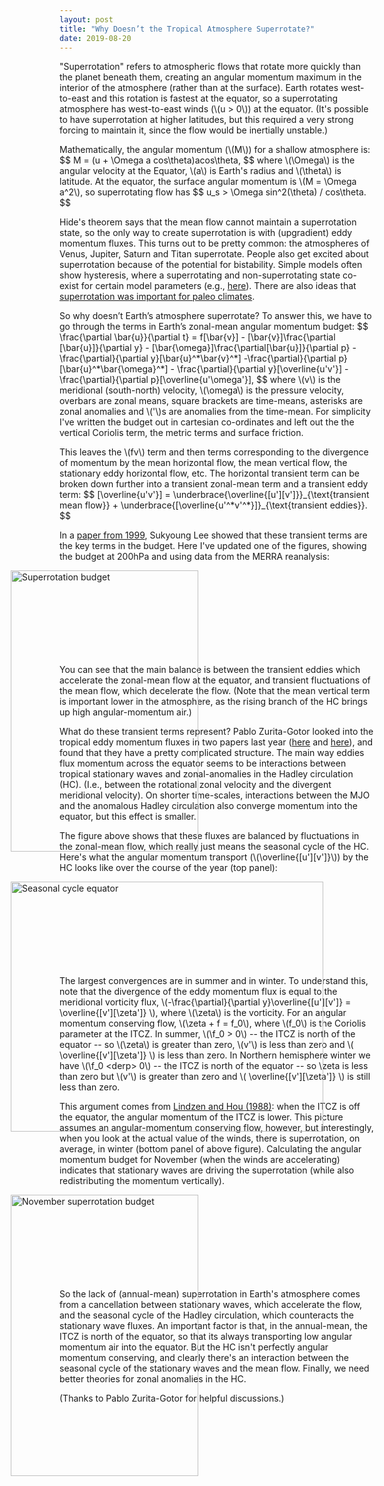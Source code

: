 ```yaml
---
layout: post
title: "Why Doesn’t the Tropical Atmosphere Superrotate?"
date: 2019-08-20
---
```


<p>"Superrotation" refers to atmospheric flows that rotate more quickly than the planet beneath them, creating an angular momentum maximum in the interior of the atmosphere (rather than at the surface). Earth rotates west-to-east and this rotation is fastest at the equator, so a superrotating atmosphere has west-to-east winds (\(u > 0\)) at the equator. (It's possible to have superrotation at higher latitudes, but this required a very strong forcing to maintain it, since the flow would be inertially unstable.)

<p>Mathematically, the angular momentum (\(M\)) for a shallow atmosphere is:
$$
M = (u + \Omega a cos\theta)acos\theta,
$$
where \(\Omega\) is the angular velocity at the Equator, \(a\) is Earth's radius and \(\theta\) is latitude. At the equator, the surface angular momentum is \(M = \Omega a^2\), so superrotating flow has 
$$
u_s > \Omega sin^2(\theta) / cos\theta.
$$</p>

<p>Hide's theorem says that the mean flow cannot maintain a superrotation state, so the only way to create superrotation is with (upgradient) eddy momentum fluxes. This turns out to be pretty common: the atmospheres of Venus, Jupiter, Saturn and Titan superrotate. People also get excited about superrotation because of the potential for bistability. Simple models often show hysteresis, where a superrotating and non-superrotating state co-exist for certain model parameters (e.g., <a href="https://journals.ametsoc.org/doi/abs/10.1175/1520-0469%281993%29050%3C1211%3AESAMOT%3E2.0.CO%3B2">here</a>). There are also ideas that <a href="https://agupubs.onlinelibrary.wiley.com/doi/full/10.1029/2008PA001652">superrotation was important for paleo climates</a>.</p>

<p>So why doesn’t Earth’s atmosphere superrotate? To answer this, we have to go through the terms in Earth’s zonal-mean angular momentum budget:
$$
\frac{\partial \bar{u}}{\partial t} = f[\bar{v}] - [\bar{v}]\frac{\partial [\bar{u}]}{\partial y} - [\bar{\omega}]\frac{\partial[\bar{u}]}{\partial p} - \frac{\partial}{\partial y}[\bar{u}^*\bar{v}^*] -\frac{\partial}{\partial p}[\bar{u}^*\bar{\omega}^*] - \frac{\partial}{\partial y}[\overline{u'v'}] - \frac{\partial}{\partial p}[\overline{u'\omega'}],
$$
where \(v\) is the meridional (south-north) velocity, \(\omega\) is the pressure velocity, overbars are zonal means, square brackets are time-means, asterisks are zonal anomalies and \('\)s are anomalies from the time-mean. For simplicity I've written the budget out in cartesian co-ordinates and left out the the vertical Coriolis term, the metric terms and surface friction.</p>

<p>This leaves the \(fv\) term and then terms corresponding to the divergence of momentum by the mean horizontal flow, the mean vertical flow, the stationary eddy horizontal flow, etc. The horizontal transient term can be broken down further into a transient zonal-mean term and a transient eddy term:
$$
[\overline{u'v'}] = \underbrace{\overline{[u'][v']}}_{\text{transient mean flow}} + \underbrace{[\overline{u'^*v'^*}]}_{\text{transient eddies}}.
$$</p>
In a <a href="http://www.meteo.psu.edu/~sxl31/papers/Lee99.pdf">paper from 1999</a>, Sukyoung Lee showed that these transient terms are the key terms in the budget. Here I've updated one of the figures, showing the budget at 200hPa and using data from the MERRA reanalysis:</p>

<img src="http://nicklutsko.github.io/notes/images/annual_mean_superrotation_budget.png" alt="Superrotation budget" style="position:absolute; left:150px; width:300px;height:450px;" class="center">
<br /><br /><br /><br /><br /><br /><br /><br />

You can see that the main balance is between the transient eddies which accelerate the zonal-mean flow at the equator, and transient fluctuations of the mean flow, which decelerate the flow. (Note that the mean vertical term is important lower in the atmosphere, as the rising branch of the HC brings up high angular-momentum air.)</p>

<p>What do these transient terms represent? Pablo Zurita-Gotor looked into the tropical eddy momentum fluxes in two papers last year (<a href="https://journals.ametsoc.org/doi/full/10.1175/JAS-D-18-0297.1">here</a> and <a href="https://journals.ametsoc.org/doi/full/10.1175/JAS-D-18-0304.1">here</a>), and found that they have a pretty complicated structure. The main way eddies flux momentum across the equator seems to be interactions between tropical stationary waves and zonal-anomalies in the Hadley circulation (HC). (I.e., between the rotational zonal velocity and the divergent meridional velocity). On shorter time-scales, interactions between the MJO and the anomalous Hadley circulation also converge momentum into the equator, but this effect is smaller.</p> 

<p>The figure above shows that these fluxes are balanced by fluctuations in the zonal-mean flow, which really just means the seasonal cycle of the HC. Here's what the angular momentum transport (\(\overline{[u'][v']}\)) by the HC looks like over the course of the year (top panel):</p> 

<img src="http://nicklutsko.github.io/notes/images/seasonal_cycles_equator.png" alt="Seasonal cycle equator" style="position:absolute; left:150px; width:500px;height:400px;" class="center">
<br /><br /><br /><br /><br /><br /><br /><br />

<p>The largest convergences are in summer and in winter. To understand this, note that the divergence of the eddy momentum flux is equal to the meridional vorticity flux, \(-\frac{\partial}{\partial y}\overline{[u'][v']} = \overline{[v'][\zeta']} \), where \(\zeta\) is the vorticity. For an angular momentum conserving flow, \(\zeta + f = f_0\), where \(f_0\) is the Coriolis parameter at the ITCZ. In summer, \(\f_0 > 0\) -- the ITCZ is north of the equator -- so \(\zeta\) is greater than zero, \(v'\) is less than zero and \( \overline{[v'][\zeta']} \) is less than zero. In Northern hemisphere winter we have \(\f_0 &lt;derp> 0\) -- the ITCZ is north of the equator -- so \zeta is less than zero but \(v'\) is greater than zero and \( \overline{[v'][\zeta']} \) is still less than zero.</p>

<p> This argument comes from <a href="https://journals.ametsoc.org/doi/pdf/10.1175/1520-0469%281988%29045%3C2416%3AHCFZAH%3E2.0.CO%3B2">Lindzen and Hou (1988)</a>: when the ITCZ is off the equator, the angular momentum of the ITCZ is lower. This picture assumes an angular-momentum conserving flow, however, but interestingly, when you look at the actual value of the winds, there is superrotation, on average, in winter (bottom panel of above figure). Calculating the angular momentum budget for November (when the winds are accelerating) indicates that stationary waves are driving the superrotation (while also redistributing the momentum vertically). </p> 
<img src="http://nicklutsko.github.io/notes/images/November_superrotation_budget.png" alt="November superrotation budget" style="position:absolute; left:150px; width:300px;height:450px;" class="center">
<br /><br /><br /><br /><br /><br /><br /><br />

<p>So the lack of (annual-mean) superrotation in Earth's atmosphere comes from a cancellation between stationary waves, which accelerate the flow, and the seasonal cycle of the Hadley circulation, which counteracts the stationary wave fluxes. An important factor is that, in the annual-mean, the ITCZ is north of the equator, so that its always transporting low angular momentum air into the equator. But the HC isn't perfectly angular momentum conserving, and clearly there's an interaction between the seasonal cycle of the stationary waves and the mean flow. Finally, we need better theories for zonal anomalies in the HC.</p> 

<p>(Thanks to Pablo Zurita-Gotor for helpful discussions.)</p>

